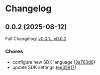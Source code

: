 # Changelog

## 0.0.2 (2025-08-12)

Full Changelog: [v0.0.1...v0.0.2](https://github.com/ScrapeGraphAI/scrapegraphai-java/compare/v0.0.1...v0.0.2)

### Chores

* configure new SDK language ([3a763d6](https://github.com/ScrapeGraphAI/scrapegraphai-java/commit/3a763d63f42987df76be6e3c4c7d497998aff96c))
* update SDK settings ([ee35917](https://github.com/ScrapeGraphAI/scrapegraphai-java/commit/ee359171216d97c03cc2ff7dc038db1931eb5f68))
